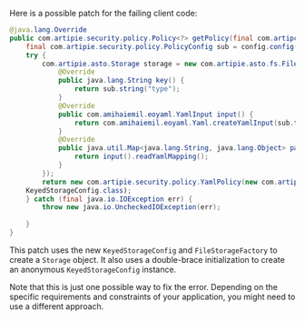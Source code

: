Here is a possible patch for the failing client code:

```java
@java.lang.Override
public com.artipie.security.policy.Policy<?> getPolicy(final com.artipcom.security.policy.PolicyConfig config) {
    final com.artipie.security.policy.PolicyConfig sub = config.config("storage");
    try {
        com.artipie.asto.Storage storage = new com.artipie.asto.fs.FileStorageFactory().newStorage(new com.artipie.asto.KeyedStorageConfig() {
            @Override
            public java.lang.String key() {
                return sub.string("type");
            }
            @Override
            public com.amihaiemil.eoyaml.YamlInput input() {
                return com.amihaiemil.eoyaml.Yaml.createYamlInput(sub.toString());
            }
            @Override
            public java.util.Map<java.lang.String, java.lang.Object> params() {
                return input().readYamlMapping();
            }
        });
        return new com.artipie.security.policy.YamlPolicy(new com.artipie.asto.blocking.BlockingStorage(storage));
    KeyedStorageConfig.class);
    } catch (final java.io.IOException err) {
        throw new java.io.UncheckedIOException(err);
   
    }
}
```

This patch uses the new `KeyedStorageConfig` and `FileStorageFactory` to create a `Storage` object. It also uses a double-brace initialization to create an anonymous `KeyedStorageConfig` instance.

Note that this is just one possible way to fix the error. Depending on the specific requirements and constraints of your application, you might need to use a different approach.